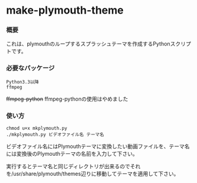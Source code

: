 # make-plymouth-theme

### 概要
これは、plymouthのループするスプラッシュテーマを作成するPythonスクリプトです。

### 必要なパッケージ

~~~
Python3.3以降
ffmpeg
~~~
~~ffmpeg-python~~
ffmpeg-pythonの使用はやめました

### 使い方
~~~
chmod u+x mkplymouth.py
./mkplymouth.py ビデオファイル名 テーマ名
~~~

ビデオファイル名にはPlymouthテーマに変換したい動画ファイルを、テーマ名には変換後のPlymouthテーマの名前を入力して下さい。

実行するとテーマ名と同じディレクトリが出来るのでそれを/usr/share/plymouth/themes辺りに移動してテーマを適用して下さい。
